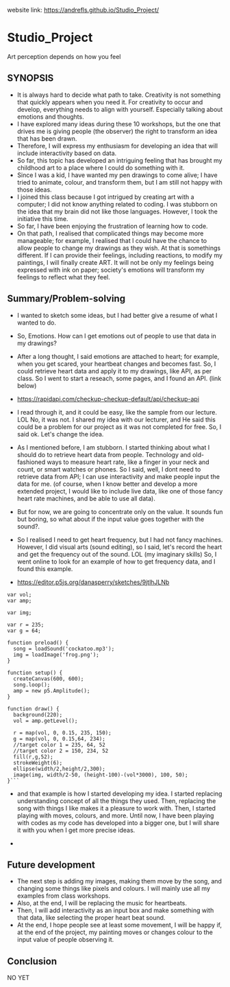 website link:  https://andrefls.github.io/Studio_Project/

# Studio_Project
Art perception depends on how you feel

## SYNOPSIS

- It is always hard to decide what path to take.
Creativity is not something that quickly appears when you need it. For creativity to occur and develop, everything needs to align with yourself. Especially talking about emotions and thoughts.
- I have explored many ideas during these 10 workshops, but the one that drives me is giving people (the observer) the right to transform an idea that has been drawn.
- Therefore, I will express my enthusiasm for developing an idea that will include interactivity based on data.
- So far, this topic has developed an intriguing feeling that has brought my childhood art to a place where I could do something with it.
- Since I was a kid, I have wanted my pen drawings to come alive; I have tried to animate, colour, and transform them, but I am still not happy with those ideas.
- I joined this class because I got intrigued by creating art with a computer; I did not know anything related to coding. I was stubborn on the idea that my brain did not like those languages. However, I took the initiative this time.
- So far, I have been enjoying the frustration of learning how to code.
- On that path, I realised that complicated things may become more manageable; for example, I realised that I could have the chance to allow people to change my drawings as they wish. At that is somethings different. If I can provide their feelings, including reactions, to modify my paintings, I will finally create ART. It will not be only my feelings being expressed with ink on paper; society's emotions will transform my feelings to reflect what they feel. 

## Summary/Problem-solving

-  I wanted to sketch some ideas, but I had better give a resume of what I wanted to do.
-  So, Emotions. How can I get emotions out of people to use that data in my drawings?
-  After a long thought, I said emotions are attached to heart; for example, when you get scared, your heartbeat changes and becomes fast. So, I could retrieve heart data and apply it to my drawings, like API, as per class. So I went to start a reseach, some pages, and I found an API. (link below)

-  https://rapidapi.com/checkup-checkup-default/api/checkup-api

-  I read through it, and it could be easy, like the sample from our lecture. LOL No, it was not. I shared my idea with our lecturer, and He said this could be a problem for our project as it was not completed for free. So, I said ok. Let's change the idea.
-  As I mentioned before, I am stubborn. I started thinking about what I should do to retrieve heart data from people. Technology and old-fashioned ways to measure heart rate, like a finger in your neck and count, or smart watches or phones. So I said, well, I dont need to retrieve data from API; I can use interactivity and make people input the data for me. (of course, when I know better and develop a more extended project, I would like to include live data, like one of those fancy heart rate machines, and be able to use all data).
-  But for now, we are going to concentrate only on the value. It sounds fun but boring, so what about if the input value goes together with the sound?.
-  So I realised I need to get heart frequency, but I had not fancy machines. However, I did visual arts (sound editing), so I said, let's record the heart and get the frequency out of the sound. LOL (my imaginary skills) So, I went online to look for an example of how to get frequency data, and I found this example.

-  https://editor.p5js.org/danasperry/sketches/9jtlhJLNb

```var song;
var vol;
var amp;

var img;

var r = 235;
var g = 64;

function preload() {
  song = loadSound('cockatoo.mp3');
  img = loadImage('frog.png');
}

function setup() {
  createCanvas(600, 600);
  song.loop();
  amp = new p5.Amplitude();
}

function draw() {
  background(220);
  vol = amp.getLevel();
  
  r = map(vol, 0, 0.15, 235, 150);
  g = map(vol, 0, 0.15,64, 234);
  //target color 1 = 235, 64, 52
  //target color 2 = 150, 234, 52
  fill(r,g,52);
  strokeWeight(6);
  ellipse(width/2,height/2,300);
  image(img, width/2-50, (height-100)-(vol*3000), 100, 50); 
}```
````

- and that example is how I started developing my idea. I started replacing understanding concept of all the things they used. Then, replacing the song with things I like makes it a pleasure to work with. Then, I started playing with moves, colours, and more. Until now, I have been playing with codes as my code has developed into a bigger one, but I will share it with you when I get more precise ideas.

-  

## Future development

- The next step is adding my images, making them move by the song, and changing some things like pixels and colours. I will mainly use all my examples from class workshops.
- Also, at the end, I will be replacing the music for heartbeats.
- Then, I will add interactivity as an input box and make something with that data, like selecting the proper heart beat sound.
- At the end, I hope people see at least some movement, I will be happy if, at the end of the project, my painting moves or changes colour to the input value of people observing it. 

## Conclusion

NO YET




